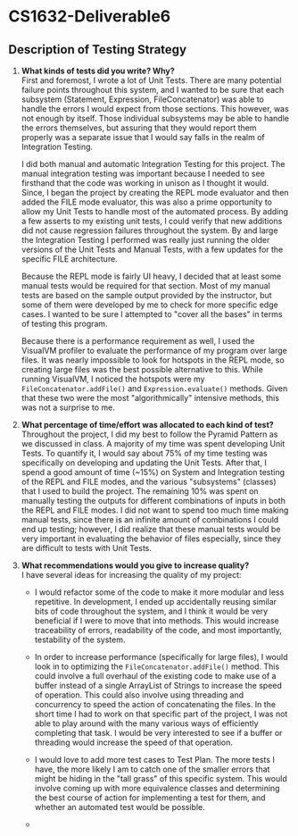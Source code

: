 # CS1632-Deliverable6
## Description of Testing Strategy
 1. **What kinds of tests did you write? Why?**  
    First and foremost, I wrote a lot of Unit Tests.  There are many potential failure points throughout this system, and I wanted to be sure that each subsystem (Statement, Expression, FileConcatenator) was able to handle the errors I would expect from those sections.  This however, was not enough by itself.  Those individual subsystems may be able to handle the errors themselves, but assuring that they would report them properly was a separate issue that I would say falls in the realm of Integration Testing.  

    I did both manual and automatic Integration Testing for this project.  The manual integration testing was important because I needed to see firsthand that the code was working in unison as I thought it would.  Since, I began the project by creating the REPL mode evaluator and then added the FILE mode evaluator, this was also a prime opportunity to allow my Unit Tests to handle most of the automated process.  By adding a few asserts to my existing unit tests, I could verify that new additions did not cause regression failures throughout the system. By and large the Integration Testing I performed was really just running the older versions of the Unit Tests and Manual Tests, with a few updates for the specific FILE architecture.  

    Because the REPL mode is fairly UI heavy, I decided that at least some manual tests would be required for that section.  Most of my manual tests are based on the sample output provided by the instructor, but some of them were developed by me to check for more specific edge cases.  I wanted to be sure I attempted to "cover all the bases" in terms of testing this program.  

    Because there is a performance requirement as well, I used the VisualVM profiler to evaluate the performance of my program over large files.  It was nearly impossible to look for hotspots in the REPL mode, so creating large files was the best possible alternative to this.  While running VisualVM, I noticed the hotspots were my `FileConcatenator.addFile()` and `Expression.evaluate()` methods.  Given that these two were the most "algorithmically" intensive methods, this was not a surprise to me.  

 2. **What percentage of time/effort was allocated to each kind of test?**  
    Throughout the project, I did my best to follow the Pyramid Pattern as we discussed in class.  A majority of my time was spent developing Unit Tests. To quantify it, I would say about 75% of my time testing was specifically on developing and updating the Unit Tests.  After that, I spend a good amount of time (~15%) on System and Integration testing of the REPL and FILE modes, and the various "subsystems" (classes) that I used to build the project.  The remaining 10% was spent on manually testing the outputs for different combinations of inputs in both the REPL and FILE modes.  I did not want to spend too much time making manual tests, since there is an infinite amount of combinations I could end up testing; however, I did realize that these manual tests would be very important in evaluating the behavior of files especially, since they are difficult to tests with Unit Tests.  

 3. **What recommendations would you give to increase quality?**  
    I have several ideas for increasing the quality of my project:
    * I would refactor some of the code to make it more modular and less repetitive.  In development, I ended up accidentally reusing similar bits of code throughout the system, and I think it would be very beneficial if I were to move that into methods.  This would increase traceability of errors, readability of the code, and most importantly, testability of the system.  

    * In order to increase performance (specifically for large files), I would look in to optimizing the `FileConcatenator.addFile()` method.  This could involve a full overhaul of the existing code to make use of a buffer instead of a single ArrayList of Strings to increase the speed of operation.  This could also involve using threading and concurrency to speed the action of concatenating the files.  In the short time I had to work on that specific part of the project, I was not able to play around with the many various ways of efficiently completing that task.  I would be very interested to see if a buffer or threading would increase the speed of that operation.

    * I would love to add more test cases to Test Plan.  The more tests I have, the more likely I am to catch one of the smaller errors that might be hiding in the "tall grass" of this specific system.  This would involve coming up with more equivalence classes and determining the best course of action for implementing a test for them, and whether an automated test would be possible.  

    *
